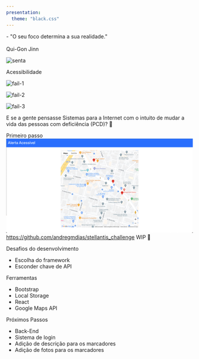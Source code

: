 ```yaml
---
presentation:
  theme: "black.css"
---
```


<!-- slide -->
<p style="text-align: justify">
- "O seu foco determina a sua realidade."
<br>
<br>
Qui-Gon Jinn
</p>

<!-- slide  -->
![senta](https://66.media.tumblr.com/886413fdd3287c4f5a868de337d20bfa/tumblr_oysovjgG1c1w7bxqbo1_500.gif)

<!-- slide  -->
Acessibilidade

<!-- slide  -->
![fail-1](https://cdn.shopify.com/s/files/1/0238/0391/files/580246_315687315229241_825714034_n_grande.jpg?v=1495723745)

<!-- slide  -->
![fail-2](https://cdn.shopify.com/s/files/1/0238/0391/files/8de2d941f25a08027ca870b360ce9f59_grande.jpg?v=1495723740)

<!-- slide  -->
![fail-3](https://cdn.shopify.com/s/files/1/0238/0391/files/231053_273180092813297_607726377_n_1024x1024.jpg?v=1495723788)

<!-- slide  -->
E se a gente pensasse Sistemas para a Internet com o intuito de mudar a vida das pessoas com deficiência (PCD)? 🤔

<!-- slide  -->
Primeiro passo
![screenshot](./screenshot.png)
https://github.com/andregmdias/stellantis_challenge
WIP 🚧

<!-- slide  -->
Desafios do desenvolvimento
- Escolha do framework
- Esconder chave de API

<!-- slide  -->
Ferramentas
- Bootstrap
- Local Storage
- React
- Google Maps API

<!-- slide  -->
Próximos Passos
- Back-End
- Sistema de login
- Adição de descrição para os marcadores
- Adição de fotos para os marcadores